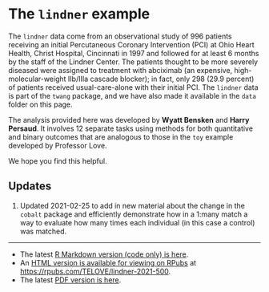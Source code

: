 # The `lindner` example

The `lindner` data come from an observational study of 996 patients receiving an initial Percutaneous Coronary Intervention (PCI) at Ohio Heart Health, Christ Hospital, Cincinnati in 1997 and followed for at least 6 months by the staff of the Lindner Center. The patients thought to be more severely diseased were assigned to treatment with abciximab (an expensive, high-molecular-weight IIb/IIIa cascade blocker); in fact, only 298 (29.9 percent) of patients received usual-care-alone with their initial PCI. The `lindner` data is part of the `twang` package, and we have also made it available in the `data` folder on this page.

The analysis provided here was developed by **Wyatt Bensken** and **Harry Persaud**. It involves 12 separate tasks using methods for both quantitative and binary outcomes that are analogous to those in the `toy` example developed by Professor Love. 

We hope you find this helpful.

## Updates

1. Updated 2021-02-25 to add in new material about the change in the `cobalt` package and efficiently demonstrate how in a 1:many match a way to evaluate how many times each individual (in this case a control) was matched.

--------

- The latest [R Markdown version (code only) is here](https://github.com/THOMASELOVE/500-data/blob/master/lindner/lindner_2021.Rmd).
- An [HTML version is available for viewing on RPubs](https://rpubs.com/TELOVE/lindner-2021-500) at https://rpubs.com/TELOVE/lindner-2021-500.
- The latest [PDF version is here](https://github.com/THOMASELOVE/500-data/blob/master/lindner/lindner_2021.pdf).
